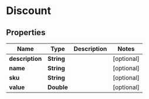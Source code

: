 
# Discount

## Properties
Name | Type | Description | Notes
------------ | ------------- | ------------- | -------------
**description** | **String** |  |  [optional]
**name** | **String** |  |  [optional]
**sku** | **String** |  |  [optional]
**value** | **Double** |  |  [optional]



